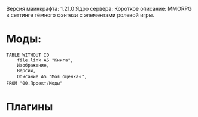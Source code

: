 Версия маинкрафта: 1.21.0 
Ядро сервера: 
Короткое описание: MMORPG в сеттинге тёмного фэнтези с элементами ролевой игры. 
# Моды:

```dataview
TABLE WITHOUT ID 
	file.link AS "Книга",
	Изображение,
	Версии,
	Описание AS "Моя оценка⭐",
FROM "00.Проект/Моды"
```

# Плагины